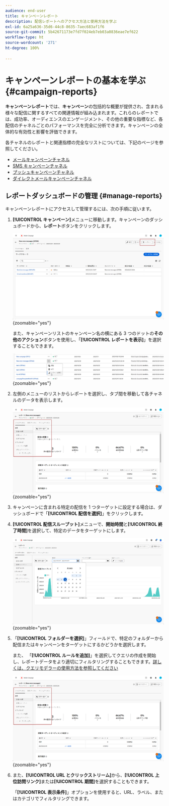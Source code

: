```yaml
---
audience: end-user
title: キャンペーンレポート
description: 配信レポートへのアクセス方法と使用方法を学ぶ
exl-id: 6a25a636-35d6-44c8-8635-7aec683af1f6
source-git-commit: 5b42671173e7fd7f024eb7eb03a0836eae7ef622
workflow-type: ht
source-wordcount: '271'
ht-degree: 100%

---
```


# キャンペーンレポートの基本を学ぶ {#campaign-reports}

**キャンペーンレポート**&#x200B;では、**キャンペーン**&#x200B;の包括的な概要が提供され、含まれる様々な配信に関するすべての関連情報が組み込まれます。これらのレポートでは、成功率、オーディエンスのエンゲージメント、その他の重要な指標など、各配信のチャネルごとのパフォーマンスを完全に分析できます。キャンペーンの全体的な有効性と影響を評価できます。

各チャネルのレポートと関連指標の完全なリストについては、下記のページを参照してください。

* [メールキャンペーンチャネル](campaign-reports-email.md)
* [SMS キャンペーンチャネル](campaign-reports-sms.md)
* [プッシュキャンペーンチャネル](campaign-reports-push.md)
* [ダイレクトメールキャンペーンチャネル](campaign-reports-direct-mail.md)

## レポートダッシュボードの管理 {#manage-reports}

キャンペーンレポートにアクセスして管理するには、次の手順に従います。

1. **[!UICONTROL キャンペーン]**&#x200B;メニューに移動します。キャンペーンのダッシュボードから、**レポート**&#x200B;ボタンをクリックします。

   ![](assets/manage_campaign_report_2.png){zoomable="yes"}

   また、キャンペーンリストのキャンペーン名の横にある 3 つのドットの&#x200B;**その他のアクション**&#x200B;ボタンを使用し、「**[!UICONTROL レポートを表示]**」を選択することもできます。

   ![](assets/manage_campaign_report_1.png){zoomable="yes"}

1. 左側のメニューのリストからレポートを選択し、タブ間を移動して各チャネルのデータを表示します。

   ![](assets/manage_campaign_report_4.png){zoomable="yes"}

1. キャンペーンに含まれる特定の配信を 1 つターゲットに設定する場合は、ダッシュボードで「**[!UICONTROL 配信を選択]**」をクリックします。

1. **[!UICONTROL 配信スループット]**&#x200B;メニューで、**開始時間**&#x200B;と&#x200B;**[!UICONTROL 終了時間]**&#x200B;を選択して、特定のデータをターゲットにします。

   ![](assets/manage_campaign_report_3.png){zoomable="yes"}

1. 「**[!UICONTROL フォルダーを選択]**」フィールドで、特定のフォルダーから配信またはキャンペーンをターゲットにするかどうかを選択します。

   また、 「**[!UICONTROL ルールを追加]**」を選択してクエリの作成を開始し、レポートデータをより適切にフィルタリングすることもできます。[詳しくは、クエリモデラーの使用方法を参照してください](../query/query-modeler-overview.md)

   ![](assets/manage_campaign_report_4.png){zoomable="yes"}

1. また、**[!UICONTROL URL とクリックストリーム]**&#x200B;から、**[!UICONTROL 上位訪問リンク]**&#x200B;または&#x200B;**[!UICONTROL 期間]**&#x200B;を選択することもできます。

   「**[!UICONTROL 表示条件]**」オプションを使用すると、URL、ラベル、またはカテゴリでフィルタリングできます。
